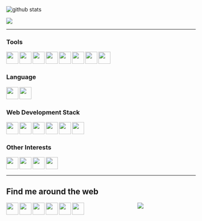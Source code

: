 <img src="https://github-readme-stats.vercel.app/api/?username=rush-tea&show_icons=true" alt="github stats"/>



<a href="https://github.com/astromanish/github-readme-stats"><img align="center" src="https://github-readme-stats.vercel.app/api/top-langs/?username=astromanish&layout=compact" /></a>


<hr/>

### Tools
<img align="left" height="32" width="32" src="https://cdn.jsdelivr.net/npm/simple-icons@v3/icons/visualstudiocode.svg" />
<img align="left" height="32" width="32" src="https://cdn.jsdelivr.net/npm/simple-icons@v3/icons/googlechrome.svg" />
<img align="left" height="32" width="32" src="https://cdn.jsdelivr.net/npm/simple-icons@v3/icons/linux.svg" />
<img align="left" height="32" width="32" src="https://cdn.jsdelivr.net/npm/simple-icons@v3/icons/netlify.svg" />
<img align="left" height="32" width="32" src="https://cdn.jsdelivr.net/npm/simple-icons@v3/icons/heroku.svg" />
<img align="left" height="32" width="32" src="https://cdn.jsdelivr.net/npm/simple-icons@v3/icons/git.svg" />
<img align="left" height="32" width="32" src="https://cdn.jsdelivr.net/npm/simple-icons@v3/icons/github.svg" />
<img align="left" height="32" width="32" src="https://cdn.jsdelivr.net/npm/simple-icons@v3/icons/npm.svg" />

<br/>
<br/>

### Language

<img align="left" height="32" width="32" src="https://cdn.jsdelivr.net/npm/simple-icons@v3/icons/cplusplus.svg" />
<img align="left" height="32" width="32" src="https://cdn.jsdelivr.net/npm/simple-icons@v3/icons/python.svg" />

<br/>
<br/>

### Web Development Stack

<img align="left" height="32" width="32" src="https://cdn.jsdelivr.net/npm/simple-icons@v3/icons/html5.svg" />
<img align="left" height="32" width="32" src="https://cdn.jsdelivr.net/npm/simple-icons@v3/icons/css3.svg" />
<img align="left" height="32" width="32" src="https://cdn.jsdelivr.net/npm/simple-icons@v3/icons/bootstrap.svg" />
<img align="left" height="32" width="32" src="https://cdn.jsdelivr.net/npm/simple-icons@v3/icons/javascript.svg" />
<img align="left" height="32" width="32" src="https://cdn.jsdelivr.net/npm/simple-icons@v3/icons/react.svg" />
<img align="left" height="32" width="32" src="https://cdn.jsdelivr.net/npm/simple-icons@v3/icons/mysql.svg" />




<br/>
<br/>

### Other Interests


<img align="left" height="32" width="32" src="https://cdn.jsdelivr.net/npm/simple-icons@v3/icons/adobephotoshop.svg" />
<img align="left" height="32" width="32" src="https://cdn.jsdelivr.net/npm/simple-icons@v3/icons/adobepremierepro.svg" />
<img align="left" height="32" width="32" src="https://cdn.jsdelivr.net/npm/simple-icons@v3/icons/adobeaftereffects.svg" />
<img align="left" height="32" width="32" src="https://cdn.jsdelivr.net/npm/simple-icons@v3/icons/adobeaudition.svg" />

<br/>
<br/>

<hr/>

## Find me around the web

<p align="center">

<a href="https://www.facebook.com/astromanishsingh"><img align="left" height="32" width="32" src="https://cdn.jsdelivr.net/npm/simple-icons@v3/icons/facebook.svg" /></a>
<a href="https://www.instagram.com/_astromanish/?hl=en"><img align="left" height="32" width="32" src="https://cdn.jsdelivr.net/npm/simple-icons@v3/icons/instagram.svg" /></a>
<a href="https://www.linkedin.com/in/manish-singh-580736178/"><img align="left" height="32" width="32" src="https://cdn.jsdelivr.net/npm/simple-icons@v3/icons/linkedin.svg" /></a>
<a href="https://www.quora.com/profile/Manish-Singh-2167"><img align="left" height="32" width="32" src="https://cdn.jsdelivr.net/npm/simple-icons@v3/icons/quora.svg" /></a>
<a href="mailto: astromanishsingh@gmail.com"><img align="left" height="32" width="32" src="https://cdn.jsdelivr.net/npm/simple-icons@v3/icons/gmail.svg" /></a>
<a href="https://twitter.com/_astromanish"><img align="left" height="32" width="32" src="https://cdn.jsdelivr.net/npm/simple-icons@v3/icons/twitter.svg" /></a>

</p>

<p align="center">

<img src="https://visitor-badge.laobi.icu/badge?page_id=astromanish.astromanish" />

</p>



